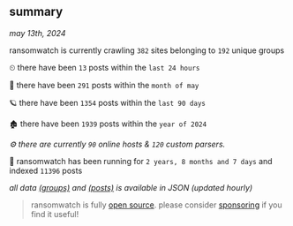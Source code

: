 
## summary
_may 13th, 2024_

ransomwatch is currently crawling `382` sites belonging to `192` unique groups

⏲ there have been `13` posts within the `last 24 hours`

🦈 there have been `291` posts within the `month of may`

🪐 there have been `1354` posts within the `last 90 days`

🏚 there have been `1939` posts within the `year of 2024`

_⚙️ there are currently `90` online hosts & `120` custom parsers._

🦕 ransomwatch has been running for `2 years, 8 months and 7 days` and indexed `11396` posts

_all data  [(groups)](http://ransomwhat.telemetry.ltd/groups) and [(posts)](http://ransomwhat.telemetry.ltd/posts) is available in JSON (updated hourly)_

> ransomwatch is fully [open source](https://github.com/joshhighet/ransomwatch#ransomwatch--). please consider [sponsoring](https://github.com/sponsors/joshhighet) if you find it useful!
